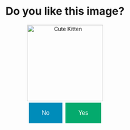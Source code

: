 <html>

<head>
    <title>Interactive Website</title>
    <style>
        #content {
            text-align: center;
        }
    #image {
            width: 200px;
            transition: width 0.5s ease;
        }
        .button {
            border: none;
            color: white;
            padding: 16px 32px;
            text-align: center;
            text-decoration: none;
            display: inline-block;
            font-size: 16px;
            margin: 4px 2px;
            transition-duration: 0.4s;
            cursor: pointer;
        } 
        #noButton {
            background-color: #008CBA;
            border: 2px solid #008CBA;
        }
        #noButton:hover {
            background-color: #004466;
            border: 2px solid #004466;
        }
        #yesButton {
            background-color: #04AA6D;
            border: 2px solid #04AA6D;
        }
        #yesButton:hover {
            background-color: #00663e;
            border: 2px solid #00663e;
        }
        #thankYouMessage {
            display: none;
        }
    </style>
</head>

<body>
    <div id="content">
        <h1>Do you like this image?</h1>
        <img id="image" src="https://github.com/angelandidkw/websiteme.github.io/assets/148724145/aac13686-39a2-4142-8691-cd495cf2711f" alt="Cute Kitten">
        <br>
        <button id="noButton" class="button" onclick="makeBigger()">No</button>
        <button id="yesButton" class="button" onclick="sayThankYou()">Yes</button>
        <div id="thankYouMessage"></div>
    </div>

<script>
        function makeBigger() {
            var image = document.getElementById('image');
            var currentWidth = image.offsetWidth;
            image.style.width = (currentWidth + 50) + 'px';
        }

        function sayThankYou() {
            var content = document.getElementById('content');
            var thankYouMessage = document.getElementById('thankYouMessage');

            // Replace the content with a big "Thank You" image
            content.innerHTML = '<img src="https://github.com/angelandidkw/websiteme.github.io/assets/148724145/9c149110-e51f-42e6-9a81-18eb0ab8e0d2" alt="Big Thank You Image">';
        }
    </script>
</body>

</html>
